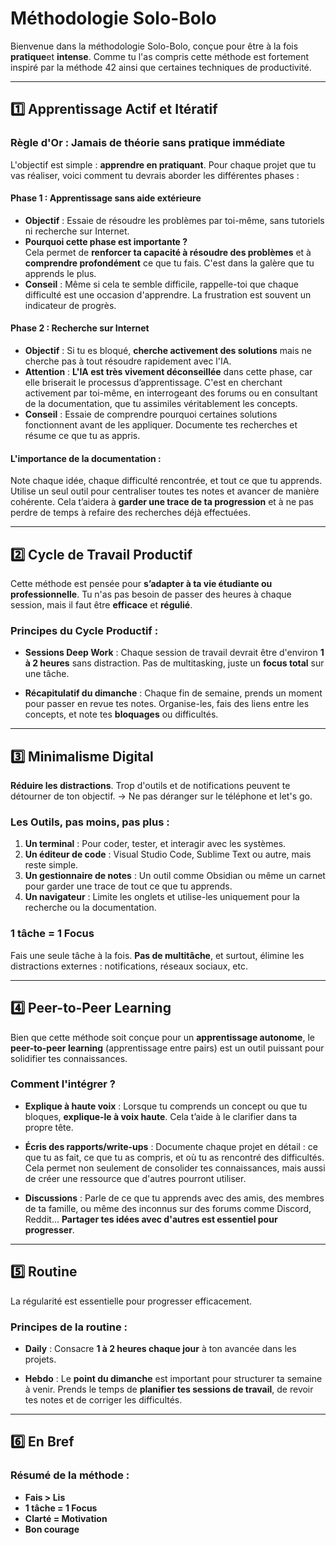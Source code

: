 # Méthodologie Solo-Bolo

Bienvenue dans la méthodologie Solo-Bolo, conçue pour être à la fois **pratique**et **intense**. Comme tu l'as compris cette méthode est fortement inspiré par la méthode 42 ainsi que certaines techniques de productivité.

---

## 1️⃣ Apprentissage Actif et Itératif

### **Règle d'Or : Jamais de théorie sans pratique immédiate**

L'objectif est simple : **apprendre en pratiquant**. Pour chaque projet que tu vas réaliser, voici comment tu devrais aborder les différentes phases :

#### **Phase 1 : Apprentissage sans aide extérieure**

- **Objectif** : Essaie de résoudre les problèmes par toi-même, sans tutoriels ni recherche sur Internet.
- **Pourquoi cette phase est importante ?**  
  Cela permet de **renforcer ta capacité à résoudre des problèmes** et à **comprendre profondément** ce que tu fais. C'est dans la galère que tu apprends le plus.
- **Conseil** : Même si cela te semble difficile, rappelle-toi que chaque difficulté est une occasion d'apprendre. La frustration est souvent un indicateur de progrès.

#### **Phase 2 : Recherche sur Internet**

- **Objectif** : Si tu es bloqué, **cherche activement des solutions** mais ne cherche pas à tout résoudre rapidement avec l'IA.  
- **Attention** : **L'IA est très vivement déconseillée** dans cette phase, car elle briserait le processus d’apprentissage. C'est en cherchant activement par toi-même, en interrogeant des forums ou en consultant de la documentation, que tu assimiles véritablement les concepts.
- **Conseil** : Essaie de comprendre pourquoi certaines solutions fonctionnent avant de les appliquer. Documente tes recherches et résume ce que tu as appris.

#### **L'importance de la documentation** :  
Note chaque idée, chaque difficulté rencontrée, et tout ce que tu apprends. Utilise un seul outil pour centraliser toutes tes notes et avancer de manière cohérente. Cela t’aidera à **garder une trace de ta progression** et à ne pas perdre de temps à refaire des recherches déjà effectuées.

---

## 2️⃣ Cycle de Travail Productif

Cette méthode est pensée pour **s’adapter à ta vie étudiante ou professionnelle**. Tu n'as pas besoin de passer des heures à chaque session, mais il faut être **efficace** et **régulié**.

### **Principes du Cycle Productif :**

- **Sessions Deep Work** : Chaque session de travail devrait être d'environ **1 à 2 heures** sans distraction. Pas de multitasking, juste un **focus total** sur une tâche.
  
- **Récapitulatif du dimanche** : Chaque fin de semaine, prends un moment pour passer en revue tes notes. Organise-les, fais des liens entre les concepts, et note tes **bloquages** ou difficultés.
  
---

## 3️⃣ Minimalisme Digital

**Réduire les distractions**. Trop d'outils et de notifications peuvent te détourner de ton objectif. -> Ne pas déranger sur le téléphone et let's go.

### **Les Outils, pas moins, pas plus :**

1. **Un terminal** : Pour coder, tester, et interagir avec les systèmes.
2. **Un éditeur de code** : Visual Studio Code, Sublime Text ou autre, mais reste simple.
3. **Un gestionnaire de notes** : Un outil comme Obsidian ou même un carnet pour garder une trace de tout ce que tu apprends.
4. **Un navigateur** : Limite les onglets et utilise-les uniquement pour la recherche ou la documentation.

### **1 tâche = 1 Focus**  
Fais une seule tâche à la fois. **Pas de multitâche**, et surtout, élimine les distractions externes : notifications, réseaux sociaux, etc.

---

## 4️⃣ Peer-to-Peer Learning

Bien que cette méthode soit conçue pour un **apprentissage autonome**, le **peer-to-peer learning** (apprentissage entre pairs) est un outil puissant pour solidifier tes connaissances.

### **Comment l'intégrer ?**

- **Explique à haute voix** : Lorsque tu comprends un concept ou que tu bloques, **explique-le à voix haute**. Cela t’aide à le clarifier dans ta propre tête.
  
- **Écris des rapports/write-ups** : Documente chaque projet en détail : ce que tu as fait, ce que tu as compris, et où tu as rencontré des difficultés. Cela permet non seulement de consolider tes connaissances, mais aussi de créer une ressource que d'autres pourront utiliser.

- **Discussions** : Parle de ce que tu apprends avec des amis, des membres de ta famille, ou même des inconnus sur des forums comme Discord, Reddit... **Partager tes idées avec d'autres est essentiel pour progresser**.

---

## 5️⃣ Routine

La régularité est essentielle pour progresser efficacement.

### **Principes de la routine** :

- **Daily** : Consacre **1 à 2 heures chaque jour** à ton avancée dans les projets.
  
- **Hebdo** : Le **point du dimanche** est important pour structurer ta semaine à venir. Prends le temps de **planifier tes sessions de travail**, de revoir tes notes et de corriger les difficultés.

---

## 6️⃣ En Bref

### **Résumé de la méthode :**

- **Fais > Lis**
- **1 tâche = 1 Focus**
- **Clarté = Motivation**
- **Bon courage**
